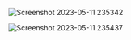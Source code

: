 
![Screenshot 2023-05-11 235342](https://github.com/SayamVashisht/Resume-Parsing/assets/112575081/3a5cb99b-613f-41e5-a2f7-b0a6bc77413d)

![Screenshot 2023-05-11 235437](https://github.com/SayamVashisht/Resume-Parsing/assets/112575081/4c6d87cd-82bb-4217-a362-a7b7fb3e4a77)

